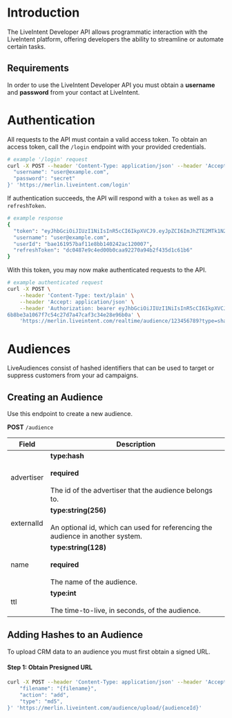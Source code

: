 # Introduction

The LiveIntent Developer API allows programmatic interaction with the LiveIntent
platform, offering developers the ability to streamline or automate certain tasks.


## Requirements
In order to use the LiveIntent Developer API you must obtain a **username** and
**password** from your contact at LiveIntent.

# Authentication
All requests to the API must contain a valid access token. To obtain an access
token, call the `/login` endpoint with your provided credentials.

```bash
# example '/login' request
curl -X POST --header 'Content-Type: application/json' --header 'Accept: application/json' -d '{
  "username": "user@example.com",
  "password": "secret"
}' 'https://merlin.liveintent.com/login'
```

If authentication succeeds, the API will respond with a `token` as well as a `refreshToken`.

```bash
# example response
{
  "token": "eyJhbGciOiJIUzI1NiIsInR5cCI6IkpXVCJ9.eyJpZCI6ImJhZTE2MTk1N2JhZjExZThiYjE0MDI0MmFjMTIwMDA3IiwidXNlcm5hbWUiOiJ1c2VyQGV4YW1wbGUuY29tIiwiYWNjZXNzVG9rZW4iOiJhMGNiNGY5MWIxNTdhYWE1ZTk5NzYzYmEwZjI2ZWIzM2UwMmFjYWY0IiwiaWF0IjoxNTMwMjg1NzI5LCJleHAiOjE1MzAzNzIxMjl9.qeZaTbqiUABoXI0NkosIO1ZuPDclpnzOD7pYDUfZW2U",
  "username": "user@example.com",
  "userId": "bae161957baf11e8bb140242ac120007",
  "refreshToken": "dc0487e9c4ed00b0caa92270a94b2f435d1c61b6"
}
```

With this token, you may now make authenticated requests to the API.

```bash
# example authenticated request
curl -X POST \
    --header 'Content-Type: text/plain' \
    --header 'Accept: application/json' \
    --header 'Authorization: bearer eyJhbGciOiJIUzI1NiIsInR5cCI6IkpXVCJ9.eyJpZCI6ImJhZTE2MTk1N2JhZjExZThiYjE0MDI0MmFjMTIwMDA3IiwidXNlcm5hbWUiOiJ1c2VyQGV4YW1wbGUuY29tIiwiYWNjZXNzVG9rZW4iOiJhMGNiNGY5MWIxNTdhYWE1ZTk5NzYzYmEwZjI2ZWIzM2UwMmFjYWY0IiwiaWF0IjoxNTMwMjg1NzI5LCJleHAiOjE1MzAzNzIxMjl9.qeZaTbqiUABoXI0NkosIO1ZuPDclpnzOD7pYDUfZW2U' -d '7b01668973a75763f13048fb80bfeff1d9eb10f8
6b8be3a1067f7c54c27d7a47caf3c34e28e96b0a' \
    'https://merlin.liveintent.com/realtime/audience/123456789?type=sha1'
```

# Audiences
LiveAudiences consist of hashed identifiers that can be used to target or
suppress customers from your ad campaigns.

## Creating an Audience
Use this endpoint to create a new audience.

**POST** `/audience`

| Field       | Description                                                                                                  |
| ----------- | -----------                                                                                                  |
| advertiser  | **type:hash** <br><br> **required** <br><br> The id of the advertiser that the audience belongs to.          |
| externalId  | **type:string(256)** <br><br> An optional id, which can used for referencing the audience in another system. |
| name        | **type:string(128)** <br><br> **required** <br><br> The name of the audience.                                |
| ttl         | **type:int** <br><br> The time-to-live, in seconds, of the audience.                                         |

## Adding Hashes to an Audience
To upload CRM data to an audience you must first obtain a signed URL.

#### Step 1: Obtain Presigned URL
```bash
curl -X POST --header 'Content-Type: application/json' --header 'Accept: application/json' --header 'Authorization: bearer eyJhbGciOiJIUzI1NiIsInR5cCI6IkpXVCJ9.eyJpZCI6ImM4YzBhOWIwMjlkMzExZTY4YzE1MjIwMDBhOTc0NjUxIiwidXNlcm5hbWUiOiJhbWlsbGVyQGxpdmVpbnRlbnQuY29tIiwiYWNjZXNzVG9rZW4iOiJkYjdhYmY4NjE2ODgxZmMzY2RkOWI4N2RlODFmYjViZjU3OWUxNjQ0IiwiaWF0IjoxNTU2MTMwNDgzLCJleHAiOjE1UTYyMTY4ODN9.nneZtvwMr60rl_pARBB2PgDT1TsiSF41JsNh0XsncqQ' -d '{
    "filename": "{filename}",
    "action": "add",
    "type": "md5",
}' 'https://merlin.liveintent.com/audience/upload/{audienceId}'
```
